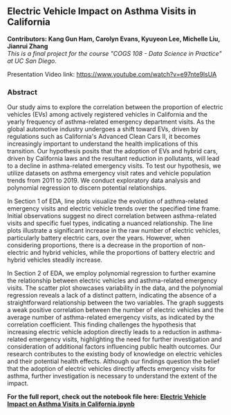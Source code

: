 ## Electric Vehicle Impact on Asthma Visits in California

**Contributors: Kang Gun Ham, Carolyn Evans, Kyuyeon Lee, Michelle Liu, Jianrui Zhang**  
*This is a final project for the course "COGS 108 - Data Science in Practice" at UC San Diego.*  
  
Presentation Video link: https://www.youtube.com/watch?v=e97nte9lsUA

### Abstract
Our study aims to explore the correlation between the proportion of electric vehicles (EVs) among actively registered vehicles in California and the yearly frequency of asthma-related emergency department visits. As the global automotive industry undergoes a shift toward EVs, driven by regulations such as California's Advanced Clean Cars II, it becomes increasingly important to understand the health implications of this transition. Our hypothesis posits that the adoption of EVs and hybrid cars, driven by California laws and the resultant reduction in pollutants, will lead to a decline in asthma-related emergency visits. To test our hypothesis, we utilize datasets on asthma emergency visit rates and vehicle population trends from 2011 to 2019. We conduct exploratory data analysis and polynomial regression to discern potential relationships.

In Section 1 of EDA, line plots visualize the evolution of asthma-related emergency visits and electric vehicle trends over the specified time frame. Initial observations suggest no direct correlation between asthma-related visits and specific fuel types, indicating a nuanced relationship. The line plots illustrate a significant increase in the raw number of electric vehicles, particularly battery electric cars, over the years. However, when considering proportions, there is a decrease in the proportion of non-electric and hybrid vehicles, while the proportions of battery electric and hybrid vehicles steadily increase.

In Section 2 of EDA, we employ polynomial regression to further examine the relationship between electric vehicles and asthma-related emergency visits. The scatter plot showcases variability in the data, and the polynomial regression reveals a lack of a distinct pattern, indicating the absence of a straightforward relationship between the two variables. The graph suggests a weak positive correlation between the number of electric vehicles and the average number of asthma-related emergency visits, as indicated by the correlation coefficient. This finding challenges the hypothesis that increasing electric vehicle adoption directly leads to a reduction in asthma-related emergency visits, highlighting the need for further investigation and consideration of additional factors influencing public health outcomes. Our research contributes to the existing body of knowledge on electric vehicles and their potential health effects. Although our findings question the belief that the adoption of electric vehicles directly affects emergency visits for asthma, further investigation is necessary to understand the extent of the impact.

**For the full report, check out the notebook file here: [Electric Vehicle Impact on Asthma Visits in California.ipynb](https://github.com/kanggunh/Electric-Vehicle-Impact-on-Asthma/blob/0dd21849290f24d9df31ec6f059b2f3e3970512b/Electric%20Vehicle%20Impact%20on%20Asthma%20Visits%20in%20California.ipynb)**

